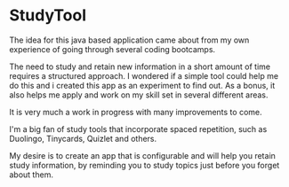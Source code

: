 # StudyTool
The idea for this java based application came about from my own experience of going through several coding bootcamps.

The need to study and retain new information in a short amount of time requires a structured approach. I wondered if a simple tool could help me do this and i created this app as an experiment to find out.
As a bonus, it also helps me apply and work on my skill set in several different areas.

It is very much a work in progress with many improvements to come.

I'm a big fan of study tools that incorporate spaced repetition, such as Duolingo, Tinycards, Quizlet and others.

My desire is to create an app that is configurable and will help you retain study information, by reminding you to study topics just before you forget about them.

